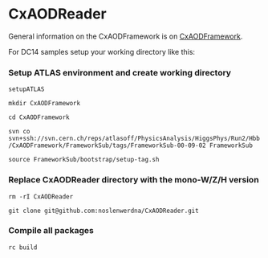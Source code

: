 # CxAODReader

General information on the CxAODFramework is on 
[CxAODFramework](https://twiki.cern.ch/twiki/bin/viewauth/AtlasProtected/CxAODFramework).

For DC14 samples setup your working directory like this:

### Setup ATLAS environment and create working directory
`setupATLAS`

`mkdir CxAODFramework`

`cd CxAODFramework`

`svn co svn+ssh://svn.cern.ch/reps/atlasoff/PhysicsAnalysis/HiggsPhys/Run2/Hbb/CxAODFramework/FrameworkSub/tags/FrameworkSub-00-09-02 FrameworkSub`

`source FrameworkSub/bootstrap/setup-tag.sh`

### Replace CxAODReader directory with the mono-W/Z/H version

`rm -rI CxAODReader`

`git clone git@github.com:noslenwerdna/CxAODReader.git`

### Compile all packages

`rc build`
